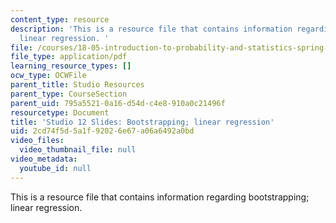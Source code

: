 ```yaml
---
content_type: resource
description: 'This is a resource file that contains information regarding bootstrapping;
  linear regression. '
file: /courses/18-05-introduction-to-probability-and-statistics-spring-2014/2cd74f5d5a1f92026e67a06a6492a0bd_MIT18_05S14_studio12_slides.pdf
file_type: application/pdf
learning_resource_types: []
ocw_type: OCWFile
parent_title: Studio Resources
parent_type: CourseSection
parent_uid: 795a5521-0a16-d54d-c4e8-910a0c21496f
resourcetype: Document
title: 'Studio 12 Slides: Bootstrapping; linear regression'
uid: 2cd74f5d-5a1f-9202-6e67-a06a6492a0bd
video_files:
  video_thumbnail_file: null
video_metadata:
  youtube_id: null
---
```

This is a resource file that contains information regarding bootstrapping; linear regression. 

